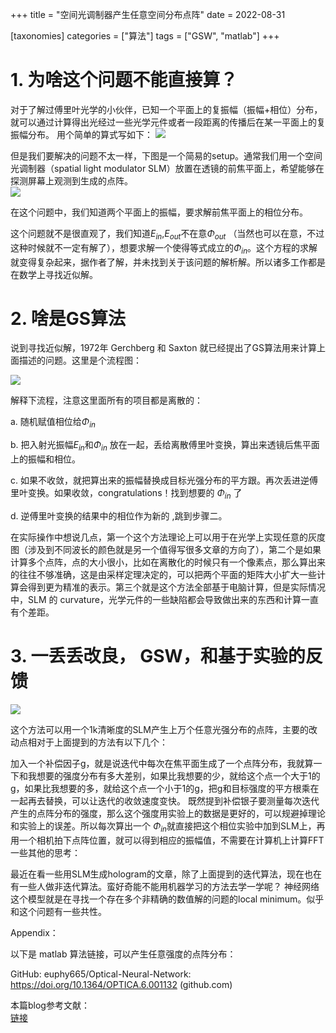 +++
title = "空间光调制器产生任意空间分布点阵"
date = 2022-08-31

[taxonomies]
categories = ["算法"]
tags = ["GSW", "matlab"]
+++

  
# 1. 为啥这个问题不能直接算？  
对于了解过傅里叶光学的小伙伴，已知一个平面上的复振幅（振幅+相位）分布，就可以通过计算得出光经过一些光学元件或者一段距离的传播后在某一平面上的复振幅分布。 用个简单的算式写如下：
![](https://s3.bmp.ovh/imgs/2022/08/31/e7c0c8b45a94fe41.png)

但是我们要解决的问题不太一样，下图是一个简易的setup。通常我们用一个空间光调制器（spatial light modulator SLM）放置在透镜的前焦平面上，希望能够在探测屏幕上观测到生成的点阵。  
![](https://s3.bmp.ovh/imgs/2022/08/31/c717217fd8035680.jpg)

在这个问题中，我们知道两个平面上的振幅，要求解前焦平面上的相位分布。

这个问题就不是很直观了，我们知道$E_{in}$,$E_{out}$不在意$\Phi_{out}$  （当然也可以在意，不过这种时候就不一定有解了），想要求解一个使得等式成立的$\Phi_{in}$。这个方程的求解就变得复杂起来，据作者了解，并未找到关于该问题的解析解。所以诸多工作都是在数学上寻找近似解。  
# 2. 啥是GS算法  
说到寻找近似解，1972年 Gerchberg 和 Saxton 就已经提出了GS算法用来计算上面描述的问题。这里是个流程图：

![](https://pic3.zhimg.com/80/v2-7e56b0ecb8d9d8151321992c9eb6d902_1440w.jpg)  

解释下流程，注意这里面所有的项目都是离散的：

a. 随机赋值相位给$\Phi_{in}$   

b. 把入射光振幅$E_{in}$和$\Phi_{in}$  放在一起，丢给离散傅里叶变换，算出来透镜后焦平面上的振幅和相位。  

c. 如果不收敛，就把算出来的振幅替换成目标光强分布的平方跟。再次丢进逆傅里叶变换。如果收敛，congratulations！找到想要的 $\Phi_{in}$ 了  

d. 逆傅里叶变换的结果中的相位作为新的  ,跳到步骤二。  

在实际操作中想说几点，第一个这个方法理论上可以用于在光学上实现任意的灰度图（涉及到不同波长的颜色就是另一个值得写很多文章的方向了），第二个是如果计算多个点阵，点的大小很小，比如在离散化的时候只有一个像素点，那么算出来的往往不够准确，这是由采样定理决定的，可以把两个平面的矩阵大小扩大一些计算会得到更为精准的表示。第三个就是这个方法全部基于电脑计算，但是实际情况中，SLM 的 curvature，光学元件的一些缺陷都会导致做出来的东西和计算一直有个差距。

# 3. 一丢丢改良， GSW，和基于实验的反馈
  ![](https://pic4.zhimg.com/80/v2-d8eeb89fbb49fef6a81bc421b0b225e3_1440w.jpg)  

这个方法可以用一个1k清晰度的SLM产生上万个任意光强分布的点阵，主要的改动点相对于上面提到的方法有以下几个：  

加入一个补偿因子g，就是说迭代中每次在焦平面生成了一个点阵分布，我就算一下和我想要的强度分布有多大差别，如果比我想要的少，就给这个点一个大于1的g，如果比我想要的多，就给这个点一个小于1的g，把g和目标强度的平方根乘在一起再去替换，可以让迭代的收敛速度变快。
既然提到补偿银子要测量每次迭代产生的点阵分布的强度，那么这个强度用实验上的数据是更好的，可以规避掉理论和实验上的误差。所以每次算出一个  $\Phi_{in}$就直接把这个相位实验中加到SLM上，再用一个相机拍下点阵位置，就可以得到相应的振幅值，不需要在计算机上计算FFT
一些其他的思考：  

最近在看一些用SLM生成hologram的文章，除了上面提到的迭代算法，现在也在有一些人做非迭代算法。蛮好奇能不能用机器学习的方法去学一学呢？ 神经网络这个模型就是在寻找一个存在多个非精确的数值解的问题的local minimum。似乎和这个问题有一些共性。  

Appendix：

以下是 matlab 算法链接，可以产生任意强度的点阵分布：

GitHub: euphy665/Optical-Neural-Network: https://doi.org/10.1364/OPTICA.6.001132 (github.com)  


本篇blog参考文献：  
[链接](https://zhuanlan.zhihu.com/p/435432249)